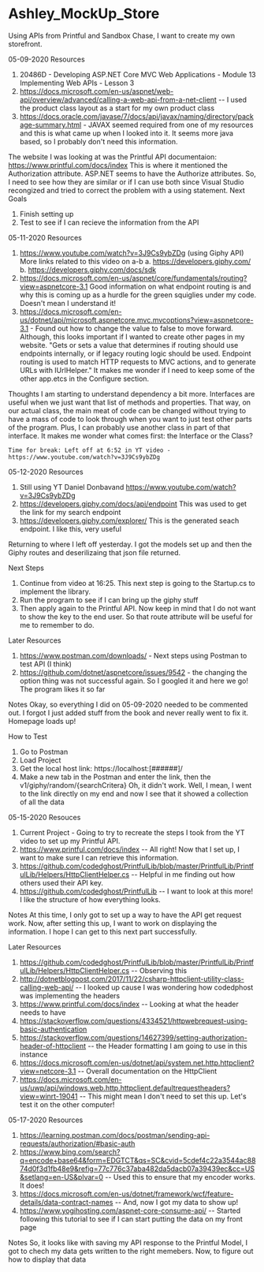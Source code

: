 # Ashley_MockUp_Store
 Using APIs from Printful and Sandbox Chase, I want to create my own storefront. 

 05-09-2020
 Resources
 1. 20486D - Developing ASP.NET Core MVC Web Applications - Module 13 Implementing Web APIs - Lesson 3
 2. https://docs.microsoft.com/en-us/aspnet/web-api/overview/advanced/calling-a-web-api-from-a-net-client -- I used the product class layout as a start for my own product class
 3. https://docs.oracle.com/javase/7/docs/api/javax/naming/directory/package-summary.html - JAVAX seemed required from one of my resources and this is what came up when I looked into it. It seems more java based, so I probably don't need this information. 
   
   The website I was looking at was the Printful API documentaion: https://www.printful.com/docs/index
   This is where it mentioned the Authorization attribute. ASP.NET seems to have the Authorize attributes. So, I need to see how they are similar or if I can use both since Visual Studio recongized and tried to correct the problem with a using statement. 
   Next Goals
   1. Finish setting up
   2. Test to see if I can recieve the information from the API

   05-11-2020
   Resources
   1. https://www.youtube.com/watch?v=3J9Cs9ybZDg (using Giphy API) More links related to this video on a-b
      a. https://developers.giphy.com/
      b. https://developers.giphy.com/docs/sdk
   2. https://docs.microsoft.com/en-us/aspnet/core/fundamentals/routing?view=aspnetcore-3.1 Good information on what endpoint routing is and why this is coming up as a hurdle for the green squiglies under my code. Doesn't mean I understand it! 
   3. https://docs.microsoft.com/en-us/dotnet/api/microsoft.aspnetcore.mvc.mvcoptions?view=aspnetcore-3.1 - Found out how to change the value to false to move forward. Although, this looks important if I wanted to create other pages in my website. 
            "Gets or sets a value that determines if routing should use endpoints internally, or if legacy routing logic should be used. Endpoint routing is used to match HTTP requests to MVC actions, and to generate URLs with IUrlHelper."
    It makes me wonder if I need to keep some of the other app.etcs in the Configure section. 

   Thoughts
    I am starting to understand dependency a bit more. Interfaces are useful when we just want that list of methods and properties. That way, on our actual class, the main meat of code can be changed without trying to have a mass of code to look through when you want to just test other parts of the program. Plus, I can probably use another class in part of that interface. 
    It makes me wonder what comes first: the Interface or the Class?

    Time for break: Left off at 6:52 in YT video -  https://www.youtube.com/watch?v=3J9Cs9ybZDg

  05-12-2020
  Resources
  1. Still using YT Daniel Donbavand https://www.youtube.com/watch?v=3J9Cs9ybZDg
  2. https://developers.giphy.com/docs/api/endpoint This was used to get the link for my search endpoint
  3. https://developers.giphy.com/explorer/ This is the generated seach endpoint. I like this, very useful

  Returning to where I left off yesterday. I got the models set up and then the Giphy routes and deserilizaing that json file returned.

  Next Steps
  1. Continue from video at 16:25. This next step is going to the Startup.cs to implement the library. 
  2. Run the program to see if I can bring up the giphy stuff
  3. Then apply again to the Printful API. Now keep in mind that I do not want to show the key to the end user. So that route attribute will be useful for me to remember to do. 
  
  Later
  Resources
  1. https://www.postman.com/downloads/ - Next steps using Postman to test API (I think)
  2. https://github.com/dotnet/aspnetcore/issues/9542 - the changing the option thing was not successful again. So I googled it and here we go! The program likes it so far

  Notes 
  Okay, so everything I did on 05-09-2020 needed to be commented out. I forgot I just added stuff from the book and never really went to fix it. Homepage loads up! 

  How to Test
  1. Go to Postman
  2. Load Project
  3. Get the local host link: https://localhost:[######]/
  4. Make a new tab in the Postman and enter the link, then the v1/giphy/random/{searchCritera}
  Oh, it didn't work. Well, I mean, I went to the link directly on my end and now I see that it showed a collection of all the data

  05-15-2020
  Resouces
  1. Current Project - Going to try to recreate the steps I took from the YT video to set up my Printful API. 
  2. https://www.printful.com/docs/index -- All right! Now that I set up, I want to make sure I can retrieve this information. 
  3. https://github.com/codedghost/PrintfulLib/blob/master/PrintfulLib/PrintfulLib/Helpers/HttpClientHelper.cs -- Helpful in me finding out how others used their API key. 
  4. https://github.com/codedghost/PrintfulLib -- I want to look at this more! I like the structure of how everything looks. 

  Notes
  At this time, I only got to set up a way to have the API get request work. Now, after setting this up, I want to work on displaying the information. I hope I can get to this next part successfully. 

  Later
  Resources
  1. https://github.com/codedghost/PrintfulLib/blob/master/PrintfulLib/PrintfulLib/Helpers/HttpClientHelper.cs -- Observing this
  2. http://dotnetblogpost.com/2017/11/22/csharp-httpclient-utility-class-calling-web-api/ -- I looked up cause I was wondering how codedphost was implementing the headers
  3. https://www.printful.com/docs/index -- Looking at what the header needs to have
  4. https://stackoverflow.com/questions/4334521/httpwebrequest-using-basic-authentication 
  5. https://stackoverflow.com/questions/14627399/setting-authorization-header-of-httpclient -- the Header formatting I am going to use in this instance
  6. https://docs.microsoft.com/en-us/dotnet/api/system.net.http.httpclient?view=netcore-3.1 -- Overall documentation on the HttpClient
  7. https://docs.microsoft.com/en-us/uwp/api/windows.web.http.httpclient.defaultrequestheaders?view=winrt-19041 -- This might mean I don't need to set this up. Let's test it on the other computer! 

  05-17-2020
  Resources
  1. https://learning.postman.com/docs/postman/sending-api-requests/authorization/#basic-auth
  2. https://www.bing.com/search?q=encode+base64&form=EDGTCT&qs=SC&cvid=5cdef4c22a3544ac8874d0f3d1fb48e9&refig=77c776c37aba482da5dacb07a39439ec&cc=US&setlang=en-US&plvar=0 -- Used this to ensure that my encoder works. It does! 
  3. https://docs.microsoft.com/en-us/dotnet/framework/wcf/feature-details/data-contract-names -- And, now I got my data to show up! 
  4. https://www.yogihosting.com/aspnet-core-consume-api/ -- Started following this tutorial to see if I can start putting the data on my front page

  Notes
  So, it looks like with saving my API response to the Printful Model, I got to chech my data gets written to the right memebers. Now, to figure out how to display that data